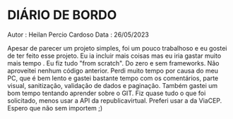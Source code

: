 DIÁRIO DE BORDO
===============
Autor : Heilan Percio Cardoso
Data  : 26/05/2023


Apesar de parecer um projeto simples, foi um pouco trabalhoso e eu gostei de ter feito esse projeto. Eu ia incluir mais coisas mas eu iria gastar muito mais tempo .
Eu fiz tudo "from scratch". Do zero e sem frameworks. Não aproveitei nenhum código anterior.
Perdi muito tempo por causa do meu PC, que é bem lento e gastei bastante tempo com os comentários, parte visual, sanitização, validação de dados e paginação.
Também gastei um bom tempo tentando aprender sobre o GIT. 
Fiz quase tudo o que foi solicitado, menos usar a API da republicavirtual. Preferi usar a da ViaCEP. Espero que não sem importem ;)
